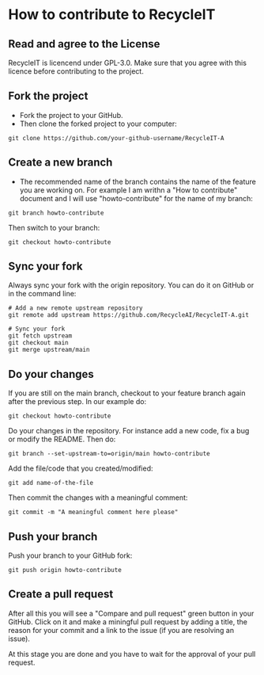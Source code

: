 # How to contribute to RecycleIT
## Read and agree to the License
RecycleIT is licencend under GPL-3.0. Make sure that you agree with this
licence before contributing to the project.

## Fork the project
- Fork the project to your GitHub.
- Then clone the forked project to your computer:

```
git clone https://github.com/your-github-username/RecycleIT-A
```

## Create a new branch
- The recommended name of the branch contains the name of the feature you are
working on. For example I am writhn a "How to contribute" document and I will
use "howto-contribute" for the name of my branch:

```
git branch howto-contribute
```

Then switch to your branch:

```
git checkout howto-contribute
```

## Sync your fork
Always sync your fork with the origin repository. You can do it on GitHub or
in the command line:

```
# Add a new remote upstream repository
git remote add upstream https://github.com/RecycleAI/RecycleIT-A.git

# Sync your fork
git fetch upstream
git checkout main
git merge upstream/main
```

## Do your changes
If you are still on the main branch, checkout to your feature branch again
after the previous step. In our example do:

```
git checkout howto-contribute
```

Do your changes in the repository. For instance add a new code, fix a bug or
modify the README. Then do:

```
git branch --set-upstream-to=origin/main howto-contribute
```

Add the file/code that you created/modified:

```
git add name-of-the-file
```

Then commit the changes with a meaningful comment:

```
git commit -m "A meaningful comment here please"
```

## Push your branch
Push your branch to your GitHub fork:

```
git push origin howto-contribute
```

## Create a pull request
After all this you will see a "Compare and pull request" green button in your
GitHub. Click on it and make a miningful pull request by adding a title, the
reason for your commit and a link to the issue (if you are resolving an issue).

At this stage you are done and you have to wait for the approval of your pull
request.
